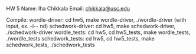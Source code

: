 HW 5
Name: Iha Chikkala Email: chikkala@usc.edu

Compile:
wordle-driver: cd hw5, make wordle-driver, ./wordle-driver (with input, ex. -i-- nd)
schedwork-driver: cd hw5, make schedwork-driver, ./schedwork-driver
wordle_tests: cd hw5, cd hw5_tests, make wordle_tests, ./wordle_tests
schedwork_tests: cd hw5, cd hw5_tests, make schedwork_tests, ./schedwork_tests


